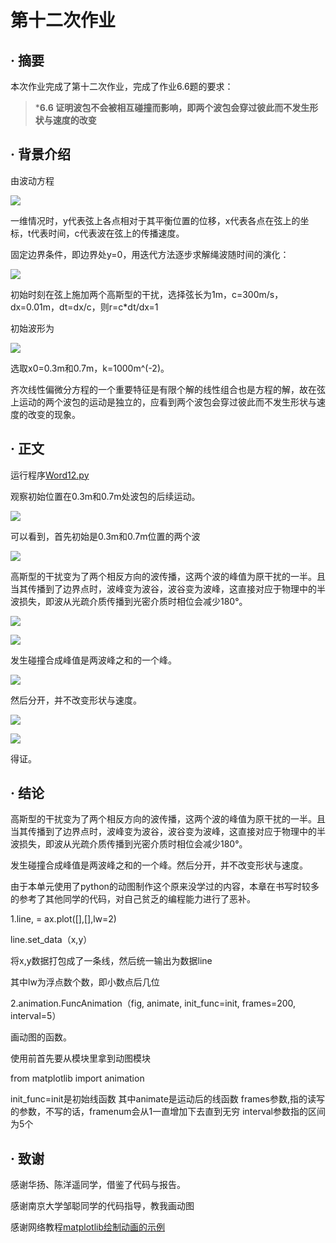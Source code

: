 # 第十二次作业

## · 摘要 ##
本次作业完成了第十二次作业，完成了作业6.6题的要求：

>***6.6 证明波包不会被相互碰撞而影响，即两个波包会穿过彼此而不发生形状与速度的改变**

## · 背景介绍
由波动方程

![](https://github.com/zhaozhanyi0804/computationalphysics_N2015301020052/blob/master/Homework_12/12-7.png)

一维情况时，y代表弦上各点相对于其平衡位置的位移，x代表各点在弦上的坐标，t代表时间，c代表波在弦上的传播速度。

固定边界条件，即边界处y=0，用迭代方法逐步求解绳波随时间的演化：

![](https://github.com/zhaozhanyi0804/computationalphysics_N2015301020052/blob/master/Homework_12/12-8.jpg)

初始时刻在弦上施加两个高斯型的干扰，选择弦长为1m，c=300m/s，dx=0.01m，dt=dx/c，则r=c*dt/dx=1

初始波形为

![](https://github.com/zhaozhanyi0804/computationalphysics_N2015301020052/blob/master/Homework_12/12-9.png)

选取x0=0.3m和0.7m，k=1000m^(-2)。

齐次线性偏微分方程的一个重要特征是有限个解的线性组合也是方程的解，故在弦上运动的两个波包的运动是独立的，应看到两个波包会穿过彼此而不发生形状与速度的改变的现象。

## · 正文

运行程序[Word12.py](https://github.com/zhaozhanyi0804/computationalphysics_N2015301020052/blob/master/Homework_12/Word12.py)

观察初始位置在0.3m和0.7m处波包的后续运动。

![](http://i.imgur.com/N8hL3Lk.gif)

可以看到，首先初始是0.3m和0.7m位置的两个波

![](https://github.com/zhaozhanyi0804/computationalphysics_N2015301020052/blob/master/Homework_12/12-1.png)

高斯型的干扰变为了两个相反方向的波传播，这两个波的峰值为原干扰的一半。且当其传播到了边界点时，波峰变为波谷，波谷变为波峰，这直接对应于物理中的半波损失，即波从光疏介质传播到光密介质时相位会减少180°。

![](https://github.com/zhaozhanyi0804/computationalphysics_N2015301020052/blob/master/Homework_12/12-2.png)

![](https://github.com/zhaozhanyi0804/computationalphysics_N2015301020052/blob/master/Homework_12/12-3.png)

发生碰撞合成峰值是两波峰之和的一个峰。

![](https://github.com/zhaozhanyi0804/computationalphysics_N2015301020052/blob/master/Homework_12/12-4.png)

然后分开，并不改变形状与速度。

![](https://github.com/zhaozhanyi0804/computationalphysics_N2015301020052/blob/master/Homework_12/12-5.png)

![](https://github.com/zhaozhanyi0804/computationalphysics_N2015301020052/blob/master/Homework_12/12-6.png)

得证。

## · 结论

高斯型的干扰变为了两个相反方向的波传播，这两个波的峰值为原干扰的一半。且当其传播到了边界点时，波峰变为波谷，波谷变为波峰，这直接对应于物理中的半波损失，即波从光疏介质传播到光密介质时相位会减少180°。

发生碰撞合成峰值是两波峰之和的一个峰。然后分开，并不改变形状与速度。


由于本单元使用了python的动图制作这个原来没学过的内容，本章在书写时较多的参考了其他同学的代码，对自己贫乏的编程能力进行了恶补。

1.line, = ax.plot([],[],lw=2)

line.set_data（x,y）

将x,y数据打包成了一条线，然后统一输出为数据line

其中lw为浮点数个数，即小数点后几位


2.animation.FuncAnimation（fig, animate, init_func=init, frames=200, interval=5）

画动图的函数。

使用前首先要从模块里拿到动图模块

from matplotlib import animation

init_func=init是初始线函数
其中animate是运动后的线函数
frames参数,指的读写的参数，不写的话，framenum会从1一直增加下去直到无穷
interval参数指的区间为5个

## · 致谢


感谢华扬、陈洋遥同学，借鉴了代码与报告。

感谢南京大学邹聪同学的代码指导，教我画动图

感谢网络教程[matplotlib绘制动画的示例](http://blog.csdn.net/rumswell/article/details/11731003)
